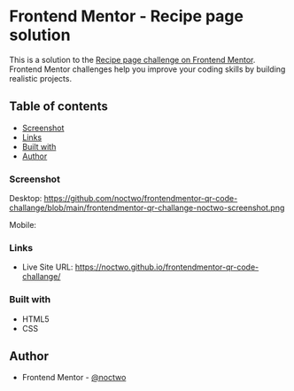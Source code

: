 # Frontend Mentor - Recipe page solution

This is a solution to the [Recipe page challenge on Frontend Mentor](https://www.frontendmentor.io/challenges/recipe-page-KiTsR8QQKm). Frontend Mentor challenges help you improve your coding skills by building realistic projects. 

## Table of contents

  - [Screenshot](#screenshot)
  - [Links](#links)
  - [Built with](#built-with)
  - [Author](#author)



### Screenshot

Desktop:
https://github.com/noctwo/frontendmentor-qr-code-challange/blob/main/frontendmentor-qr-challange-noctwo-screenshot.png

Mobile:


### Links

- Live Site URL: https://noctwo.github.io/frontendmentor-qr-code-challange/


### Built with

- HTML5
- CSS


## Author

- Frontend Mentor - [@noctwo](https://www.frontendmentor.io/profile/noctwo)
